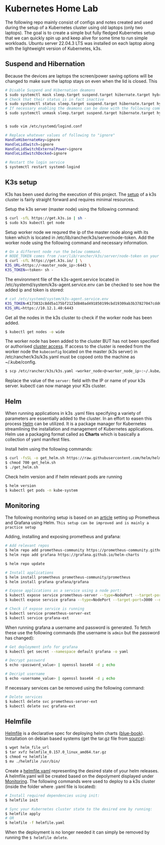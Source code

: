 # Kubernetes Home Lab

The following repo mainly consist of configs and notes created and used during the setup of a Kubernetes cluster using old laptops (only two laptops). The goal is to create a simple but fully fledged Kubernetes setup that we can quickly spin up and keep alive for some time to run simple workloads. Ubuntu server 22.04.3 LTS was installed on each laptop along with the lightweight version of Kubernetes, k3s.

## Suspend and Hibernation
Because the devices are laptops the screen/power saving options will be changed to make sure the laptop stays on even when the lid is closed. This 

```bash
# Disable Suspend and Hibernation deamons 
$ sudo systemctl mask sleep.target suspend.target hibernate.target hybrid-sleep.target
# Check that their status is in fact inactive 
$ sudo systemctl status sleep.target suspend.target hibernate.target hybrid-sleep.target
# If necessary enabling the deamons can be done with the following command:
$ sudo systemctl unmask sleep.target suspend.target hibernate.target hybrid-sleep.target


$ sudo vim /etc/systemd/logind.conf

# Replace whatever values of following to "ignore"
HandleHibernateKey=ignore
HandleLidSwitch=ignore
HandleLidSwitchExternalPower=ignore
HandleLidSwitchDocked=ignore

# Restart the login service
$ systemctl restart systemd-logind
```

## K3s setup
K3s has been used during the execution of this project. The [setup](https://k3s.io/) of a k3s cluster is fairly straight forward and requires minimal resources.   

Setup the k3s server (master node) using the following command:
```bash
$ curl -sfL https://get.k3s.io | sh - 
$ sudo k3s kubectl get node 
```

Setup worker node we requred the ip of the master node along with its token which is located in /etc/lib/rancher/k3s/server/node-token. Add the worker node using the following command and necessary information.
```bash
# On a different node run the below command. 
# NODE_TOKEN comes from /var/lib/rancher/k3s/server/node-token on your server (master node)
$ curl -sfL https://get.k3s.io/ | \
K3S_URL=https://<master_node_ip>:6443 \
K3S_TOKEN=<token> sh -
```

The environment file of the k3s-agent.service located in /etc/systemd/system/k3s-agent.service.env can be checked to see how the added ip and token is stored:

```bash
# cat /etc/systemd/system/k3s-agent.service.env
K3S_TOKEN=K173832c8dd5a175bf2123d840ad491850199cbd19309ab3b37827047cdd6319b04::server:faddf0a734d338cd66d4ab19fb4bed73
K3S_URL=https://10.12.1.40:6443
```

Get all the nodes in the k3s cluster to check if the worker node has been added.
```bash
$ kubectl get nodes -o wide
```

The worker node has been added to the cluster BUT has not been specified or authorised [cluster access](https://docs.k3s.io/cluster-access). If access to the cluster is needed from the worker node the `kubeconfig` located on the master (k3s server) in /etc/rancher/k3s/k3s.yaml must be copoed onto the machine as ~/.kube/config.

```bash
$ scp /etc/rancher/k3s/k3s.yaml <worker_node>@<worker_node_ip>:~/.kube/config
```

Replace the value of the `server:` field with the IP or name of your k3s server. kubectl can now manage your K3s cluster.


## Helm
When running applications in k3s .yaml files specifying a variety of parameters are essentially added to the cluster. In an effort to easen this process [Helm](https://helm.sh/) can be utilized. It is a package manager for Kubernetes streamlining the installation and management of Kubernetes applications.
Helm use a packaging format called as **Charts** which is basically a collection of yaml manifest files.

Install helm using the following commands:
```bash
$ curl -fsSL -o get_helm.sh https://raw.githubusercontent.com/helm/helm/main/scripts/get-helm-3 
$ chmod 700 get_helm.sh
$ ./get_helm.sh
```

Check helm version and if helm relevant pods are running
```bash
$ helm version
$ kubectl get pods -n kube-system
```

## Monitoring
The following monitoring setup is based on an [article](https://medium.com/globant/setup-prometheus-and-grafana-monitoring-on-kubernetes-cluster-using-helm-3484efd85891) setting up Prometheus and Grafana using Helm. `This setup can be improved and is mainly a practice setup`

Adding, installing and exposing prometheus and grafana:
```bash
# Add relevant repos
$ helm repo add prometheus-community https://prometheus-community.github.io/helm-charts
$ helm repo add grafana https://grafana.github.io/helm-charts

$ helm repo update

# Install applications
$ helm install prometheus prometheus-community/prometheus
$ helm install grafana grafana/grafana

# Expose applications as a service using a node port:
$ kubectl expose service prometheus-server --type=NodePort --target-port=9090 --name=prometheus-server-ext
$ kubectl expose service grafana --type=NodePort --target-port=3000 --name=grafana-ext

# Check if expose service is running
$ kubectl service prometheus-server-ext
$ kubectl service grafana-ext
```

When running grafana a username and password is generated. To fetch these use the following commands (the username is `admin` but the password has changed):
```bash
# Get deployment info for grafana
$ kubectl get secret --namespace default grafana -o yaml

# Decrypt password
$ echo <password_value> | openssl base64 -d ; echo

# Decript username
$ echo <username_value> | openssl base64 -d ; echo
```

If necessary services can be removed using the following command:
```bash
# Delete services
$ kubectl delete svc prometheus-server-ext
$ kubectl delete svc grafana-ext
```

## Helmfile
[Helmfile](https://github.com/helmfile/helmfile) is a declarative spec for deploying helm charts ([blue-book](https://lyz-code.github.io/blue-book/devops/helmfile/)). Installation on debian based systems (get the tar.gz file from [source](https://github.com/helmfile/helmfile/releases)):
```bash
$ wget helm_file_url
$ tar xvfz helmfile_0.157.0_linux_amd64.tar.gz 
$ chmod +x helmfile
$ mv ./helmfile /usr/bin/
```
Create a [helmfile.yaml](https://helmfile.readthedocs.io/en/latest/#installation
) representing the desired state of your helm releases. A helmfile.yaml will be created based on the depolyment displayed under [Monitoring](#monitoring). The following commands were used to deploy to a k3s cluster (inside the folder where .yaml file is located):

```bash
# Install required dependencies using init:
$ helmfile init

# Sync your Kubernetes cluster state to the desired one by running:
$ helmfile apply
# OR
$ helmfile -f helmfile.yaml
```

When the deployment is no longer needed it can simply be removed by running the
```$ helmfile delete```.

